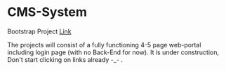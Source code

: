 # CMS-System
Bootstrap Project
[Link](https://ankushgarg1998.github.io/CMS-System/index.html)

The projects will consist of a fully functioning 4-5 page web-portal including login page (with no Back-End for now). It is under construction, Don't start clicking on links already -_- .
